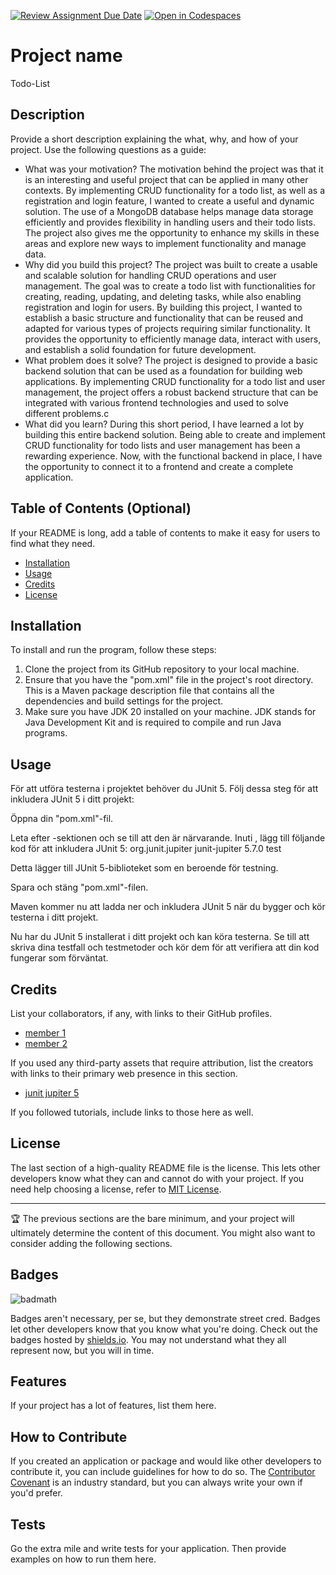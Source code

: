 [![Review Assignment Due Date](https://classroom.github.com/assets/deadline-readme-button-24ddc0f5d75046c5622901739e7c5dd533143b0c8e959d652212380cedb1ea36.svg)](https://classroom.github.com/a/MYVtI0hB)
[![Open in Codespaces](https://classroom.github.com/assets/launch-codespace-7f7980b617ed060a017424585567c406b6ee15c891e84e1186181d67ecf80aa0.svg)](https://classroom.github.com/open-in-codespaces?assignment_repo_id=11363233)
# Project name
Todo-List

## Description


Provide a short description explaining the what, why, and how of your project. Use the following questions as a guide:

- What was your motivation?
  The motivation behind the project was that it is an interesting and useful project that can be applied in many other contexts. By implementing CRUD functionality for a todo list, as well as a registration and login feature, I wanted to create a useful and dynamic solution. The use of a MongoDB database helps manage data storage efficiently and provides flexibility in handling users and their todo lists. The project also gives me the opportunity to enhance my skills in these areas and explore new ways to implement functionality and manage data.
- Why did you build this project?
  The project was built to create a usable and scalable solution for handling CRUD operations and user management. The goal was to create a todo list with functionalities for creating, reading, updating, and deleting tasks, while also enabling registration and login for users. By building this project, I wanted to establish a basic structure and functionality that can be reused and adapted for various types of projects requiring similar functionality. It provides the opportunity to efficiently manage data, interact with users, and establish a solid foundation for future development.
- What problem does it solve?
The project is designed to provide a basic backend solution that can be used as a foundation for building web applications. By implementing CRUD functionality for a todo list and user management, the project offers a robust backend structure that can be integrated with various frontend technologies and used to solve different problems.c
- What did you learn?
  During this short period, I have learned a lot by building this entire backend solution. Being able to create and implement CRUD functionality for todo lists and user management has been a rewarding experience. Now, with the functional backend in place, I have the opportunity to connect it to a frontend and create a complete application.

## Table of Contents (Optional)

If your README is long, add a table of contents to make it easy for users to find what they need.

- [Installation](#installation)
- [Usage](#usage)
- [Credits](#credits)
- [License](#license)

## Installation
To install and run the program, follow these steps:

1. Clone the project from its GitHub repository to your local machine.
2. Ensure that you have the "pom.xml" file in the project's root directory. This is a Maven package description file that contains all the dependencies and build settings for the project.
3. Make sure you have JDK 20 installed on your machine. JDK stands for Java Development Kit and is required to compile and run Java programs.

## Usage

För att utföra testerna i projektet behöver du JUnit 5. Följ dessa steg för att inkludera JUnit 5 i ditt projekt:

Öppna din "pom.xml"-fil.

Leta efter <dependencies>-sektionen och se till att den är närvarande.
 Inuti <dependencies>, lägg till följande kod för att inkludera JUnit 5:
    <dependency>
      <groupId>org.junit.jupiter</groupId>
      <artifactId>junit-jupiter</artifactId>
      <version>5.7.0</version>
      <scope>test</scope>
    </dependency>

Detta lägger till JUnit 5-biblioteket som en beroende för testning.

Spara och stäng "pom.xml"-filen.

Maven kommer nu att ladda ner och inkludera JUnit 5 när du bygger och kör testerna i ditt projekt.

Nu har du JUnit 5 installerat i ditt projekt och kan köra testerna. Se till att skriva dina testfall och testmetoder och kör dem för att verifiera att din kod fungerar som förväntat.

## Credits

List your collaborators, if any, with links to their GitHub profiles.
* [member 1](https://github.com/person1)
* [member 2](https://github.com/person1)

If you used any third-party assets that require attribution, list the creators with links to their primary web presence in this section.
* [junit jupiter 5](https://mvnrepository.com/artifact/org.junit.jupiter/junit-jupiter/5.7.0)

If you followed tutorials, include links to those here as well.

## License

The last section of a high-quality README file is the license. This lets other developers know what they can and cannot do with your project. If you need help choosing a license, refer to [MIT License](https://choosealicense.com/licenses/mit/).

---

🏆 The previous sections are the bare minimum, and your project will ultimately determine the content of this document. You might also want to consider adding the following sections.

## Badges

![badmath](https://img.shields.io/github/languages/top/lernantino/badmath)

Badges aren't necessary, per se, but they demonstrate street cred. Badges let other developers know that you know what you're doing. Check out the badges hosted by [shields.io](https://shields.io/). You may not understand what they all represent now, but you will in time.

## Features

If your project has a lot of features, list them here.

## How to Contribute

If you created an application or package and would like other developers to contribute it, you can include guidelines for how to do so. The [Contributor Covenant](https://www.contributor-covenant.org/) is an industry standard, but you can always write your own if you'd prefer.

## Tests

Go the extra mile and write tests for your application. Then provide examples on how to run them here.
